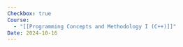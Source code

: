```yaml
---
Checkbox: true
Course:
  - "[[Programming Concepts and Methodology I (C++)]]"
Date: 2024-10-16
---
```

